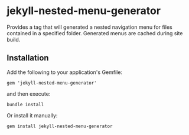 jekyll-nested-menu-generator
=======================

Provides a tag that will generated a nested navigation menu for files contained
in a specified folder. Generated menus are cached during site build.

## Installation

Add the following to your application's Gemfile:

    gem 'jekyll-nested-menu-generator'

and then execute:

    bundle install

Or install it manually:

    gem install jekyll-nested-menu-generator

